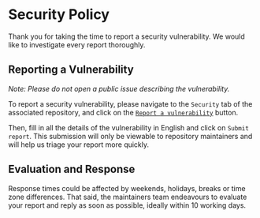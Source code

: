 # Security Policy

Thank you for taking the time to report a security vulnerability. We would like to investigate every report thoroughly.

## Reporting a Vulnerability

_Note: Please do not open a public issue describing the vulnerability._

To report a security vulnerability, please navigate to the `Security` tab of the associated repository, and click on the [`Report a vulnerability`](https://github.com/score-spec/spec/security/advisories/new) button.

Then, fill in all the details of the vulnerability in English and click on `Submit report`. This submission will only be viewable to repository maintainers and will help us triage your report more quickly.

## Evaluation and Response

Response times could be affected by weekends, holidays, breaks or time zone differences. That said, the maintainers team endeavours to evaluate your report and reply as soon as possible, ideally within 10 working days.
